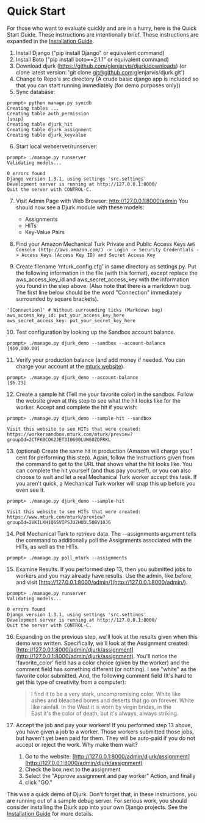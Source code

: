 Quick Start
===========
For those who want to evaluate quickly and are in a hurry, here is the Quick
Start Guide. These instructions are intentionally brief. These instructions are expanded in the [Installation Guide](https://github.com/glenjarvis/djurk/wiki/Installation-Guide).

1. Install Django ("pip install Django" or equivalent command)
2. Install Boto ("pip install boto==2.1.1" or equivalent command)
3. Download djurk (https://github.com/glenjarvis/djurk/downloads)
   (or clone latest version: 'git clone git@github.com:glenjarvis/djurk.git')
4. Change to Repo's src directory
   (A crude basic django app is included so that you can start running immediately (for demo purposes only))
5. Sync database:
```
prompt> python manage.py syncdb  
Creating tables ...  
Creating table auth_permission  
[snip]  
Creating table djurk_hit  
Creating table djurk_assignment  
Creating table djurk_keyvalue
```
6. Start local webserver/runserver:
```
prompt> ./manage.py runserver
Validating models...

0 errors found
Django version 1.3.1, using settings 'src.settings'
Development server is running at http://127.0.0.1:8000/
Quit the server with CONTROL-C. 
```
7. Visit Admin Page with Web Browser:
    http://127.0.0.1:8000/admin
    You should now see a Djurk module with these models:
    * Assignments
    * HITs
    * Key-Value Pairs
8. Find your Amazon Mechanical Turk Private and Public Access Keys
`AWS Console (http://aws.amazon.com/) -> Login -> Security Credentials -> Access Keys (Access Key ID) and Secret Access Key`

9. Create filename 'mturk_config.cfg' in same directory as settings.py. Put
      the following information in the file (with this format), except replace the aws_access_key_id and aws_secret_access_key with the information you found in the step above. (Also note that there is a markdown bug. The first line below should be the word "Connection" immediately surrounded by square brackets).
```
'[Connection]' # Without surrounding ticks (Markdown bug)  
aws_access_key_id: put_your_access_key_here  
aws_secret_access_key: put_your_secret_key_here    
```
10. Test configuration by looking up the Sandbox account balance.
```
prompt> ./manage.py djurk_demo --sandbox --account-balance  
[$10,000.00]
```
11. Verify your production balance (and add money if needed. You can charge your account at the [mturk website](https://requester.mturk.com/mturk/youraccount)).
```
prompt> ./manage.py djurk_demo --account-balance  
[$6.23]
```
12. Create a sample hit (Tell me your favorite color) in the sandbox. Follow the website given at this step to see what the hit looks like for the worker. Accept and complete the hit if you wish:
```
prompt> ./manage.py djurk_demo --sample-hit --sandbox

Visit this website to see HITs that were created:  
https://workersandbox.mturk.com/mturk/preview?groupId=2CTFK0COK2JET3I0600LUW6OZDFRKL
```
13. (optional) Create the same hit in production (Amazon will charge you 1 cent
for performing this step). Again, follow the instructions given from the command to get to the URL that shows what the hit looks like. You can complete the hit yourself (and thus pay yourself), or you can also choose to wait and let a real Mechanical Turk worker accept this task. If you aren't quick, a Mechanical Turk worker will snap this up before you even see it.
```
prompt> ./manage.py djurk_demo --sample-hit

Visit this website to see HITs that were created:
https://www.mturk.com/mturk/preview?groupId=2VKILKH1Q6SVIPSJU2HUDL5OBV10JG
```
14. Poll Mechanical Turk to retrieve data. The --assignments argument tells the command to additionally poll the Assignments associated with the HITs, as well as the HITs.
```
prompt> ./manage.py poll_mturk --assignments
```
15. Examine Results. If you performed step 13, then you submitted jobs to
workers and you may already have results. Use the admin, like before, and visit
[http://127.0.0.1:8000/admin/](http://127.0.0.1:8000/admin/).
```
prompt> ./manage.py runserver  
Validating models...  

0 errors found  
Django version 1.3.1, using settings 'src.settings'  
Development server is running at http://127.0.0.1:8000/  
Quit the server with CONTROL-C.  
```
16. Expanding on the previous step, we'll look at the results given when this demo was written. Specifically, we'll look at the Assignment created: [http://127.0.0.1:8000/admin/djurk/assignment](http://127.0.0.1:8000/admin/djurk/assignment). You'll notice the 'favorite_color' field has a color choice (given by the worker) and the comment field has something different (or nothing). I see "white" as the favorite color submitted. And, the following comment field (It's hard to get this type of creativity from a computer):

    > I find it to be a very stark, uncompromising color. White like  
    > ashes and bleached bones and deserts that go on forever. White  
    > like rainfall. In the West it is worn by virgin brides, in the  
    > East it's the color of death, but it's always, always striking.

17. Accept the job and pay your workers! If you performed step 13 above, you have given a job to a
worker.  Those workers submitted those jobs, but haven't yet been paid for
them. They will be auto-paid if you do not accept or reject the work. Why make
them wait?
    1. Go to the website: [http://127.0.0.1:8000/admin/djurk/assignment](http://127.0.0.1:8000/admin/djurk/assignment)
    2. Check the box next to the assignment
    3. Select the "Approve assignment and pay worker" Action, and finally
    4. click "GO."


This was a quick demo of Djurk. Don't forget that, in these instructions, you are running out of a sample debug server. For serious work, you should consider installing the Djurk app into your own Django projects. See the [Installation Guide](https://github.com/glenjarvis/djurk/wiki/Installation-Guide) for more details.